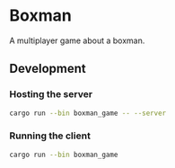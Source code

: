 # Boxman

A multiplayer game about a boxman.

## Development

### Hosting the server

```bash
cargo run --bin boxman_game -- --server
```

### Running the client

```bash
cargo run --bin boxman_game
```
